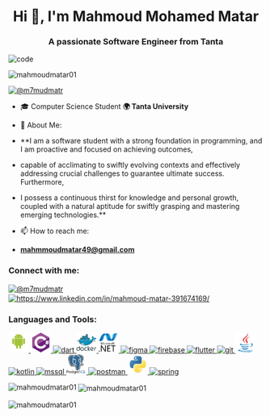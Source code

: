 <h1 align="center">Hi 👋, I'm Mahmoud Mohamed Matar</h1>
<h3 align="center">A passionate Software Engineer from Tanta</h3>
 <img src="https://picstatio.com/large/nqhjvv/web-development-minimal-wallpaper.png" alt="code" width="400" height="140"/>
 
<p align="left"> <img src="https://komarev.com/ghpvc/?username=mahmoudmatar01&label=Profile%20views&color=0e75b6&style=flat" alt="mahmoudmatar01" /> </p>

<p align="left"> <a href="https://twitter.com/@m7mudmatr" target="blank"><img src="https://img.shields.io/twitter/follow/@m7mudmatr?logo=twitter&style=for-the-badge" alt="@m7mudmatr" /></a> </p>

- 🎓 Computer Science Student **🌍 Tanta University**

- 💬 About Me:
- **I am a software student with a strong foundation in programming, and I am proactive and focused on achieving outcomes,
-  capable of acclimating to swiftly evolving contexts and effectively addressing crucial challenges to guarantee ultimate success. Furthermore,
-   I possess a continuous thirst for knowledge and personal growth, coupled with a natural aptitude for swiftly grasping and mastering emerging technologies.**

- 📫 How to reach me:
-  **mahmmoudmatar49@gmail.com**

<h3 align="left">Connect with me:</h3>
<p align="left">
<a href="https://twitter.com/@m7mudmatr" target="blank"><img align="center" src="https://raw.githubusercontent.com/rahuldkjain/github-profile-readme-generator/master/src/images/icons/Social/twitter.svg" alt="@m7mudmatr" height="30" width="40" /></a>
<a href="https://linkedin.com/in/https://www.linkedin.com/in/mahmoud-matar-391674169/" target="blank"><img align="center" src="https://raw.githubusercontent.com/rahuldkjain/github-profile-readme-generator/master/src/images/icons/Social/linked-in-alt.svg" alt="https://www.linkedin.com/in/mahmoud-matar-391674169/" height="30" width="40" /></a>
</p>

<h3 align="left">Languages and Tools:</h3>
<p align="left"> <a href="https://developer.android.com" target="_blank" rel="noreferrer"> <img src="https://raw.githubusercontent.com/devicons/devicon/master/icons/android/android-original-wordmark.svg" alt="android" width="40" height="40"/> </a> <a href="https://www.w3schools.com/cs/" target="_blank" rel="noreferrer"> <img src="https://raw.githubusercontent.com/devicons/devicon/master/icons/csharp/csharp-original.svg" alt="csharp" width="40" height="40"/> </a> <a href="https://dart.dev" target="_blank" rel="noreferrer"> <img src="https://www.vectorlogo.zone/logos/dartlang/dartlang-icon.svg" alt="dart" width="40" height="40"/> </a> <a href="https://www.docker.com/" target="_blank" rel="noreferrer"> <img src="https://raw.githubusercontent.com/devicons/devicon/master/icons/docker/docker-original-wordmark.svg" alt="docker" width="40" height="40"/> </a> <a href="https://dotnet.microsoft.com/" target="_blank" rel="noreferrer"> <img src="https://raw.githubusercontent.com/devicons/devicon/master/icons/dot-net/dot-net-original-wordmark.svg" alt="dotnet" width="40" height="40"/> </a> <a href="https://www.figma.com/" target="_blank" rel="noreferrer"> <img src="https://www.vectorlogo.zone/logos/figma/figma-icon.svg" alt="figma" width="40" height="40"/> </a> <a href="https://firebase.google.com/" target="_blank" rel="noreferrer"> <img src="https://www.vectorlogo.zone/logos/firebase/firebase-icon.svg" alt="firebase" width="40" height="40"/> </a> <a href="https://flutter.dev" target="_blank" rel="noreferrer"> <img src="https://www.vectorlogo.zone/logos/flutterio/flutterio-icon.svg" alt="flutter" width="40" height="40"/> </a> <a href="https://git-scm.com/" target="_blank" rel="noreferrer"> <img src="https://www.vectorlogo.zone/logos/git-scm/git-scm-icon.svg" alt="git" width="40" height="40"/> </a> <a href="https://www.java.com" target="_blank" rel="noreferrer"> <img src="https://raw.githubusercontent.com/devicons/devicon/master/icons/java/java-original.svg" alt="java" width="40" height="40"/> </a> <a href="https://kotlinlang.org" target="_blank" rel="noreferrer"> <img src="https://www.vectorlogo.zone/logos/kotlinlang/kotlinlang-icon.svg" alt="kotlin" width="40" height="40"/> </a> <a href="https://www.microsoft.com/en-us/sql-server" target="_blank" rel="noreferrer"> <img src="https://www.svgrepo.com/show/303229/microsoft-sql-server-logo.svg" alt="mssql" width="40" height="40"/> </a> <a href="https://www.postgresql.org" target="_blank" rel="noreferrer"> <img src="https://raw.githubusercontent.com/devicons/devicon/master/icons/postgresql/postgresql-original-wordmark.svg" alt="postgresql" width="40" height="40"/> </a> <a href="https://postman.com" target="_blank" rel="noreferrer"> <img src="https://www.vectorlogo.zone/logos/getpostman/getpostman-icon.svg" alt="postman" width="40" height="40"/> </a> <a href="https://www.python.org" target="_blank" rel="noreferrer"> <img src="https://raw.githubusercontent.com/devicons/devicon/master/icons/python/python-original.svg" alt="python" width="40" height="40"/> </a> <a href="https://spring.io/" target="_blank" rel="noreferrer"> <img src="https://www.vectorlogo.zone/logos/springio/springio-icon.svg" alt="spring" width="40" height="40"/> </a> </p>

<p><img align="left" src="https://github-readme-stats.vercel.app/api/top-langs?username=mahmoudmatar01&show_icons=true&locale=en&layout=compact" alt="mahmoudmatar01" /></p>

<p>&nbsp;<img align="center" src="https://github-readme-stats.vercel.app/api?username=mahmoudmatar01&show_icons=true&locale=en" alt="mahmoudmatar01" /></p>

<p><img align="center" src="https://github-readme-streak-stats.herokuapp.com/?user=mahmoudmatar01&" alt="mahmoudmatar01" /></p>
